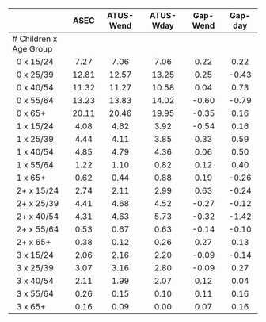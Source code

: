 
|                      |         ASEC |    ATUS-Wend |    ATUS-Wday |     Gap-Wend |      Gap-day |
| -------------------- | :----------: | :----------: | :----------: | :----------: | :----------: |
| # Children x Age Group |              |              |              |              |              |
| &nbsp;&nbsp;0 x 15/24 |         7.27 |         7.06 |         7.06 |         0.22 |         0.22 |
| &nbsp;&nbsp;0 x 25/39 |        12.81 |        12.57 |        13.25 |         0.25 |        -0.43 |
| &nbsp;&nbsp;0 x 40/54 |        11.32 |        11.27 |        10.58 |         0.04 |         0.73 |
| &nbsp;&nbsp;0 x 55/64 |        13.23 |        13.83 |        14.02 |        -0.60 |        -0.79 |
| &nbsp;&nbsp;0 x 65+  |        20.11 |        20.46 |        19.95 |        -0.35 |         0.16 |
| &nbsp;&nbsp;1 x 15/24 |         4.08 |         4.62 |         3.92 |        -0.54 |         0.16 |
| &nbsp;&nbsp;1 x 25/39 |         4.44 |         4.11 |         3.85 |         0.33 |         0.59 |
| &nbsp;&nbsp;1 x 40/54 |         4.85 |         4.79 |         4.36 |         0.06 |         0.50 |
| &nbsp;&nbsp;1 x 55/64 |         1.22 |         1.10 |         0.82 |         0.12 |         0.40 |
| &nbsp;&nbsp;1 x 65+  |         0.62 |         0.44 |         0.88 |         0.19 |        -0.26 |
| &nbsp;&nbsp;2+ x 15/24 |         2.74 |         2.11 |         2.99 |         0.63 |        -0.24 |
| &nbsp;&nbsp;2+ x 25/39 |         4.41 |         4.68 |         4.52 |        -0.27 |        -0.12 |
| &nbsp;&nbsp;2+ x 40/54 |         4.31 |         4.63 |         5.73 |        -0.32 |        -1.42 |
| &nbsp;&nbsp;2+ x 55/64 |         0.53 |         0.67 |         0.63 |        -0.14 |        -0.10 |
| &nbsp;&nbsp;2+ x 65+ |         0.38 |         0.12 |         0.26 |         0.27 |         0.13 |
| &nbsp;&nbsp;3 x 15/24 |         2.06 |         2.16 |         2.20 |        -0.09 |        -0.14 |
| &nbsp;&nbsp;3 x 25/39 |         3.07 |         3.16 |         2.80 |        -0.09 |         0.27 |
| &nbsp;&nbsp;3 x 40/54 |         2.11 |         1.99 |         2.07 |         0.12 |         0.04 |
| &nbsp;&nbsp;3 x 55/64 |         0.26 |         0.15 |         0.10 |         0.11 |         0.16 |
| &nbsp;&nbsp;3 x 65+  |         0.16 |         0.09 |         0.00 |         0.07 |         0.16 |

